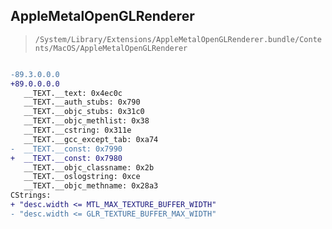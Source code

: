 ## AppleMetalOpenGLRenderer

> `/System/Library/Extensions/AppleMetalOpenGLRenderer.bundle/Contents/MacOS/AppleMetalOpenGLRenderer`

```diff

-89.3.0.0.0
+89.0.0.0.0
   __TEXT.__text: 0x4ec0c
   __TEXT.__auth_stubs: 0x790
   __TEXT.__objc_stubs: 0x31c0
   __TEXT.__objc_methlist: 0x38
   __TEXT.__cstring: 0x311e
   __TEXT.__gcc_except_tab: 0xa74
-  __TEXT.__const: 0x7990
+  __TEXT.__const: 0x7980
   __TEXT.__objc_classname: 0x2b
   __TEXT.__oslogstring: 0xce
   __TEXT.__objc_methname: 0x28a3
CStrings:
+ "desc.width <= MTL_MAX_TEXTURE_BUFFER_WIDTH"
- "desc.width <= GLR_TEXTURE_BUFFER_MAX_WIDTH"

```
